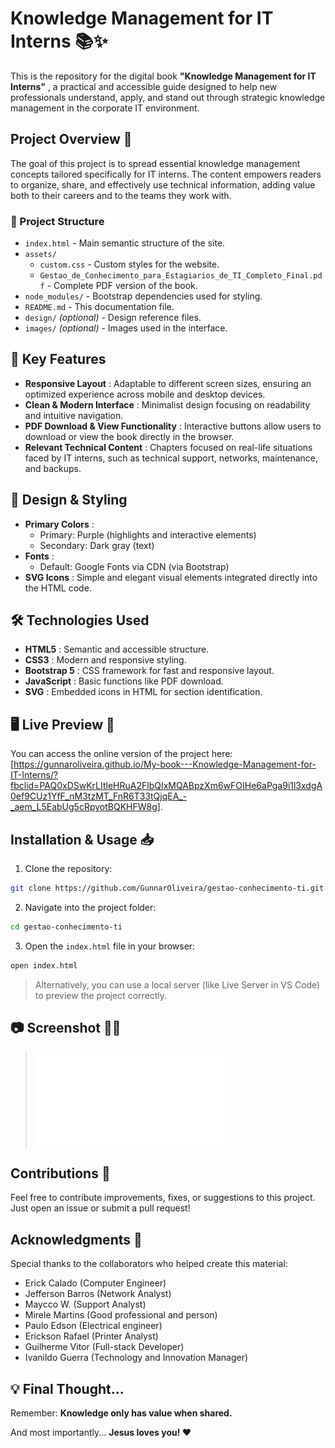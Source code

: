 # Knowledge Management for IT Interns 📚✨

This is the repository for the digital book **"Knowledge Management for IT Interns"** , a practical and accessible guide designed to help new professionals understand, apply, and stand out through strategic knowledge management in the corporate IT environment.

## Project Overview 📘

The goal of this project is to spread essential knowledge management concepts tailored specifically for IT interns. The content empowers readers to organize, share, and effectively use technical information, adding value both to their careers and to the teams they work with.

### 📁 Project Structure

- `index.html` - Main semantic structure of the site.
- `assets/`
  - `custom.css` - Custom styles for the website.
  - `Gestao_de_Conhecimento_para_Estagiarios_de_TI_Completo_Final.pdf` - Complete PDF version of the book.
- `node_modules/` - Bootstrap dependencies used for styling.
- `README.md` - This documentation file.
- `design/` _(optional)_ - Design reference files.
- `images/` _(optional)_ - Images used in the interface.

## 🌟 Key Features

- **Responsive Layout** : Adaptable to different screen sizes, ensuring an optimized experience across mobile and desktop devices.
- **Clean & Modern Interface** : Minimalist design focusing on readability and intuitive navigation.
- **PDF Download & View Functionality** : Interactive buttons allow users to download or view the book directly in the browser.
- **Relevant Technical Content** : Chapters focused on real-life situations faced by IT interns, such as technical support, networks, maintenance, and backups.

## 🎨 Design & Styling

- **Primary Colors** :
  - Primary: Purple (highlights and interactive elements)
  - Secondary: Dark gray (text)
- **Fonts** :
  - Default: Google Fonts via CDN (via Bootstrap)
- **SVG Icons** : Simple and elegant visual elements integrated directly into the HTML code.

## 🛠️ Technologies Used

- **HTML5** : Semantic and accessible structure.
- **CSS3** : Modern and responsive styling.
- **Bootstrap 5** : CSS framework for fast and responsive layout.
- **JavaScript** : Basic functions like PDF download.
- **SVG** : Embedded icons in HTML for section identification.

## 🖥️ Live Preview 🔗

You can access the online version of the project here: [https://gunnaroliveira.github.io/My-book---Knowledge-Management-for-IT-Interns/?fbclid=PAQ0xDSwKrLItleHRuA2FlbQIxMQABpzXm6wFOIHe6aPga9i1l3xdgA0ef9CUz1YfF_nM3tzMT_FnR6T33tQjqEA_-_aem_L5EabUg5cRpyotBQKHFW8g].

## Installation & Usage 📥

1. Clone the repository:

```bash
git clone https://github.com/GunnarOliveira/gestao-conhecimento-ti.git
```

2. Navigate into the project folder:

```bash
cd gestao-conhecimento-ti
```

3. Open the `index.html` file in your browser:

```bash
open index.html
```

> Alternatively, you can use a local server (like Live Server in VS Code) to preview the project correctly.

## 📷 Screenshot 👀📸

> ![Design preview for the project](./book_cover.pdf)

## Contributions 💬

Feel free to contribute improvements, fixes, or suggestions to this project. Just open an issue or submit a pull request!

## Acknowledgments 🙏

Special thanks to the collaborators who helped create this material:

- Erick Calado (Computer Engineer)
- Jefferson Barros (Network Analyst)
- Maycco W. (Support Analyst)
- Mirele Martins (Good professional and person)
- Paulo Edson (Electrical engineer)
- Erickson Rafael (Printer Analyst)
- Guilherme Vitor (Full-stack Developer)
- Ivanildo Guerra (Technology and Innovation Manager)

## 💡 Final Thought...

Remember: **Knowledge only has value when shared.**

And most importantly... **Jesus loves you! ❤️**
